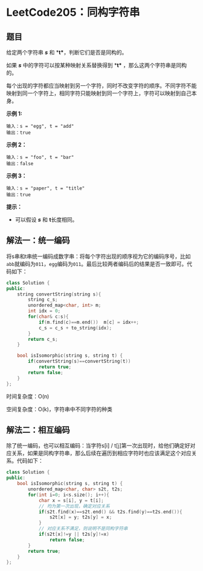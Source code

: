 # LeetCode205：同构字符串

## 题目

给定两个字符串 ***s*** 和 ***t\***，判断它们是否是同构的。

如果 ***s*** 中的字符可以按某种映射关系替换得到 ***t\*** ，那么这两个字符串是同构的。

每个出现的字符都应当映射到另一个字符，同时不改变字符的顺序。不同字符不能映射到同一个字符上，相同字符只能映射到同一个字符上，字符可以映射到自己本身。

 

**示例 1:**

```
输入：s = "egg", t = "add"
输出：true
```

**示例 2：**

```
输入：s = "foo", t = "bar"
输出：false
```

**示例 3：**

```
输入：s = "paper", t = "title"
输出：true
```

 

**提示：**

- 可以假设 ***s*** 和 **t**长度相同。



## 解法一：统一编码

将s串和t串统一编码成数字串：将每个字符出现的顺序视为它的编码序号，比如`abb`就编码为`011`，`egg`编码为`011`。最后比较两者编码后的结果是否一致即可。代码如下：

```c++
class Solution {
public:
    string convertString(string s){
        string c_s;
        unordered_map<char, int> m;
        int idx = 0;
        for(char& c:s){
            if(m.find(c)==m.end())  m[c] = idx++;
            c_s = c_s + to_string(idx);
        }
        return c_s;
    }

    bool isIsomorphic(string s, string t) {
        if(convertString(s)==convertString(t))
            return true;
        return false;
    }
};
```

时间复杂度：O(n)

空间复杂度：O(k)，字符串中不同字符的种类

## 解法二：相互编码

除了统一编码，也可以相互编码：当字符s[i] / t[j]第一次出现时，给他们确定好对应关系，如果是同构字符串，那么后续在遍历到相应字符时也应该满足这个对应关系。代码如下：

```c++
class Solution {
public:
    bool isIsomorphic(string s, string t) {
        unordered_map<char, char> s2t, t2s;
        for(int i=0; i<s.size(); i++){
            char x = s[i], y = t[i];
            // 均为第一次出现，确定对应关系
            if(s2t.find(x)==s2t.end() && t2s.find(y)==t2s.end()){
                s2t[x] = y; t2s[y] = x;
            }
            // 对应关系不满足，则说明不是同构字符串
            if(s2t[x]!=y || t2s[y]!=x) 
                return false;
        }
        return true;
    }
};
```



